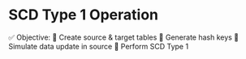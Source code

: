 # SCD Type 1 Operation

✅ Objective:
🔹 Create source & target tables
🔹 Generate hash keys
🔹 Simulate data update in source
🔹 Perform SCD Type 1
